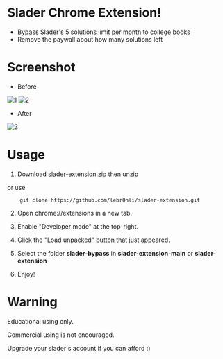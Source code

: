 

# Slader Chrome Extension!

* Bypass Slader's 5 solutions limit per month to college books 
* Remove the paywall about how many solutions left


# Screenshot

* Before

![1](https://raw.githubusercontent.com/lebr0nli/slader-extension/main/sample/before1.png)
![2](https://raw.githubusercontent.com/lebr0nli/slader-extension/main/sample/before2.png)

* After

![3](https://raw.githubusercontent.com/lebr0nli/slader-extension/main/sample/after.png)

# Usage

1. Download slader-extension.zip then unzip 

or use

		git clone https://github.com/lebr0nli/slader-extension.git

2. Open chrome://extensions in a new tab.

3. Enable "Developer mode" at the top-right.

4. Click the "Load unpacked" button that just appeared.

5. Select the folder **slader-bypass** in **slader-extension-main** or **slader-extension**

6. Enjoy!

# Warning

Educational using only.

Commercial using is not encouraged.

Upgrade your slader's account if you can afford :)
